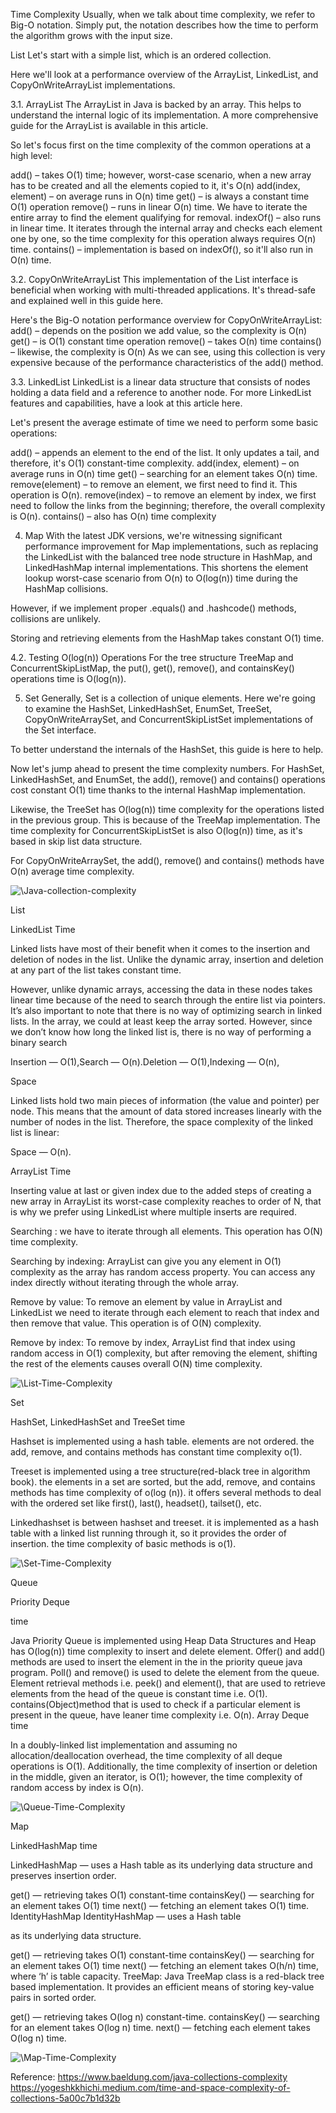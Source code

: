 Time Complexity
Usually, when we talk about time complexity, we refer to Big-O notation. Simply put, the notation describes how the time to perform the algorithm grows with the input size.

List
Let's start with a simple list, which is an ordered collection.

Here we'll look at a performance overview of the ArrayList, LinkedList, and CopyOnWriteArrayList implementations.

3.1. ArrayList
The ArrayList in Java is backed by an array. This helps to understand the internal logic of its implementation. A more comprehensive guide for the ArrayList is available in this article.

So let's focus first on the time complexity of the common operations at a high level:

add() – takes O(1) time; however, worst-case scenario, when a new array has to be created and all the elements copied to it, it's O(n)
add(index, element) – on average runs in O(n) time
get() – is always a constant time O(1) operation
remove() – runs in linear O(n) time. We have to iterate the entire array to find the element qualifying for removal.
indexOf() – also runs in linear time. It iterates through the internal array and checks each element one by one, so the time complexity for this operation always requires O(n) time.
contains() – implementation is based on indexOf(), so it'll also run in O(n) time.

3.2. CopyOnWriteArrayList 
This implementation of the List interface is beneficial when working with multi-threaded applications. It's thread-safe and explained well in this guide here.

Here's the Big-O notation performance overview for CopyOnWriteArrayList:
add() – depends on the position we add value, so the complexity is O(n)
get() – is O(1) constant time operation
remove() – takes O(n) time
contains() – likewise, the complexity is O(n)
As we can see, using this collection is very expensive because of the performance characteristics of the add() method.

3.3. LinkedList
LinkedList is a linear data structure that consists of nodes holding a data field and a reference to another node. For more LinkedList features and capabilities, have a look at this article here.

Let's present the average estimate of time we need to perform some basic operations:

add() – appends an element to the end of the list. It only updates a tail, and therefore, it's O(1) constant-time complexity.
add(index, element) – on average runs in O(n) time
get() – searching for an element takes O(n) time.
remove(element) – to remove an element, we first need to find it. This operation is O(n).
remove(index) – to remove an element by index, we first need to follow the links from the beginning; therefore, the overall complexity is O(n).
contains() – also has O(n) time complexity

4. Map
With the latest JDK versions, we're witnessing significant performance improvement for Map implementations, such as replacing the LinkedList with the balanced tree node structure in HashMap, and LinkedHashMap internal implementations. This shortens the element lookup worst-case scenario from O(n) to O(log(n)) time during the HashMap collisions.

However, if we implement proper .equals() and .hashcode() methods, collisions are unlikely.

Storing and retrieving elements from the HashMap takes constant O(1) time.

4.2. Testing O(log(n)) Operations
For the tree structure TreeMap and ConcurrentSkipListMap, the put(), get(), remove(), and containsKey() operations time is O(log(n)).

5. Set
Generally, Set is a collection of unique elements. Here we're going to examine the HashSet, LinkedHashSet, EnumSet, TreeSet, CopyOnWriteArraySet, and ConcurrentSkipListSet implementations of the Set interface.

To better understand the internals of the HashSet, this guide is here to help.

Now let's jump ahead to present the time complexity numbers. For HashSet, LinkedHashSet, and EnumSet, the add(), remove() and contains() operations cost constant O(1) time thanks to the internal HashMap implementation.

Likewise, the TreeSet has O(log(n)) time complexity for the operations listed in the previous group. This is because of the TreeMap implementation. The time complexity for ConcurrentSkipListSet is also O(log(n)) time, as it's based in skip list data structure.

For CopyOnWriteArraySet, the add(), remove() and contains() methods have O(n) average time complexity.

![\Java-collection-complexity](/Screenshots/Java-collection-complexity.png)

List

LinkedList
Time

Linked lists have most of their benefit when it comes to the insertion and deletion of nodes in the list. Unlike the dynamic array, insertion and deletion at any part of the list takes constant time.

However, unlike dynamic arrays, accessing the data in these nodes takes linear time because of the need to search through the entire list via pointers. It’s also important to note that there is no way of optimizing search in linked lists. In the array, we could at least keep the array sorted. However, since we don’t know how long the linked list is, there is no way of performing a binary search

Insertion — O(1),Search — O(n).​Deletion — O(1),Indexing — O(n),

Space

Linked lists hold two main pieces of information (the value and pointer) per node. This means that the amount of data stored increases linearly with the number of nodes in the list. Therefore, the space complexity of the linked list is linear:

​Space — O(n)​.

ArrayList
Time

Inserting value at last or given index due to the added steps of creating a new array in ArrayList its worst-case complexity reaches to order of N, that is why we prefer using LinkedList where multiple inserts are required.

Searching : we have to iterate through all elements. This operation has O(N) time complexity.

Searching by indexing: ArrayList can give you any element in O(1) complexity as the array has random access property. You can access any index directly without iterating through the whole array.

Remove by value: To remove an element by value in ArrayList and LinkedList we need to iterate through each element to reach that index and then remove that value. This operation is of O(N) complexity.

Remove by index: To remove by index, ArrayList find that index using random access in O(1) complexity, but after removing the element, shifting the rest of the elements causes overall O(N) time complexity.

![\List-Time-Complexity](/Screenshots/List-Time-Complexity.png)

Set

HashSet, LinkedHashSet and TreeSet
time

Hashset is implemented using a hash table. elements are not ordered. the add, remove, and contains methods has constant time complexity o(1).

Treeset is implemented using a tree structure(red-black tree in algorithm book). the elements in a set are sorted, but the add, remove, and contains methods has time complexity of o(log (n)). it offers several methods to deal with the ordered set like first(), last(), headset(), tailset(), etc.

Linkedhashset is between hashset and treeset. it is implemented as a hash table with a linked list running through it, so it provides the order of insertion. the time complexity of basic methods is o(1).

![\Set-Time-Complexity](/Screenshots/Set-Time-Complexity.png)

Queue

Priority Deque

time

Java Priority Queue is implemented using Heap Data Structures and Heap has O(log(n)) time complexity to insert and delete element.
Offer() and add() methods are used to insert the element in the in the priority queue java program.
Poll() and remove() is used to delete the element from the queue.
Element retrieval methods i.e. peek() and element(), that are used to retrieve elements from the head of the queue is constant time i.e. O(1).
contains(Object)method that is used to check if a particular element is present in the queue, have leaner time complexity i.e. O(n).
Array Deque
time

In a doubly-linked list implementation and assuming no allocation/deallocation overhead, the time complexity of all deque operations is O(1). Additionally, the time complexity of insertion or deletion in the middle, given an iterator, is O(1); however, the time complexity of random access by index is O(n).

![\Queue-Time-Complexity](/Screenshots/Queue-Time-Complexity.png)

Map

LinkedHashMap
time

LinkedHashMap — uses a Hash table as its underlying data structure and preserves insertion order.

get() — retrieving takes O(1) constant-time
containsKey() — searching for an element takes O(1) time
next() — fetching an element takes O(1) time.
IdentityHashMap
IdentityHashMap — uses a Hash table

as its underlying data structure.

get() — retrieving takes O(1) constant-time
containsKey() — searching for an element takes O(1) time
next() — fetching an element takes O(h/n) time, where ‘h’ is table capacity.
TreeMap:
Java TreeMap class is a red-black tree based implementation. It provides an efficient means of storing key-value pairs in sorted order.

get() — retrieving takes O(log n) constant-time.
containsKey() — searching for an element takes O(log n) time.
next() — fetching each element takes O(log n) time.

![\Map-Time-Complexity](/Screenshots/Map-Time-Complexity.png)

Reference: 
https://www.baeldung.com/java-collections-complexity
https://yogeshkkhichi.medium.com/time-and-space-complexity-of-collections-5a00c7b1d32b
